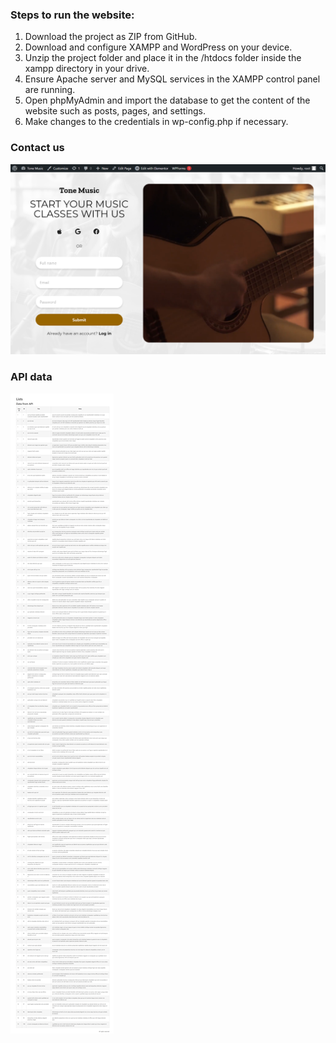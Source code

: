 ### Steps to run the website:
1. Download the project as ZIP from GitHub.
2. Download and configure XAMPP and WordPress on your device.
3. Unzip the project folder and place it in the /htdocs folder inside the xampp directory in your drive.
4. Ensure Apache server and MySQL services in the XAMPP control panel are running.
5. Open phpMyAdmin and import the database to get the content of the website such as posts, pages, and settings.
6. Make changes to the credentials in wp-config.php if necessary.

### Contact us
![Contact us page](127-0-0-1-8081-sense-lab-contact-us.png)

### API data
![API data](127.0.0.1_8081_sense_lab_lists_.png)